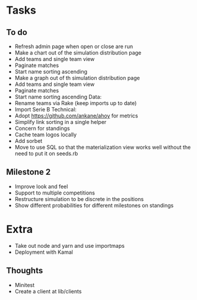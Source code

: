 # Tasks

## To do

- Refresh admin page when open or close are run
- Make a chart out of the simulation distribution page
- Add teams and single team view
- Paginate matches
- Start name sorting ascending
- Make a graph out of th simulation distribution page
- Add teams and single team view
- Paginate matches
- Start name sorting ascending
Data:
- Rename teams via Rake (keep imports up to date)
- Import Serie B
Technical:
- Adopt https://github.com/ankane/ahoy for metrics
- Simplify link sorting in a single helper
- Concern for standings
- Cache team logos locally
- Add sorbet
- Move to use SQL so that the materialization view works well without the need to put it on seeds.rb

## Milestone 2
- Improve look and feel
- Support to multiple competitions
- Restructure simulation to be discrete in the positions
- Show different probabilities for different milestones on standings

# Extra
- Take out node and yarn and use importmaps
- Deployment with Kamal

## Thoughts
- Minitest
- Create a client at lib/clients
